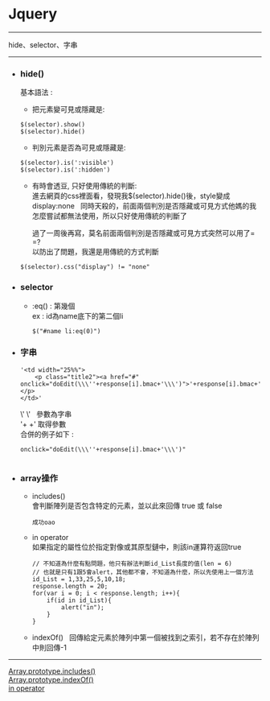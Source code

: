 # Jquery
*****
hide、selector、字串
*****

+ ### hide()
	基本語法 :   
	
	+ 把元素變可見或隱藏是:
	```
	$(selector).show()  
	$(selector).hide()
	```
	
	+ 判別元素是否為可見或隱藏是:
	```
	$(selector).is(':visible')
	$(selector).is(':hidden')
	```
	
	+ 有時會透豆, 只好使用傳統的判斷:  
		進去網頁的css裡面看，發現我$(selector).hide()後，style變成display:none  
		同時天殺的，前面兩個判別是否隱藏或可見方式他媽的我怎麼嘗試都無法使用，所以只好使用傳統的判斷了  
		  
		過了一周後再寫，莫名前面兩個判別是否隱藏或可見方式突然可以用了= =?  
		以防出了問題，我還是用傳統的方式判斷  
		
	```
	$(selector).css("display") != "none"
	```
+ ### selector
	
	+ :eq() : 第幾個  
		ex : id為name底下的第二個li  
		```
		$("#name li:eq(0)")
		```
+ ### 字串  
	```   
	'<td width="25%%">
		<p class="title2"><a href="#" onclick="doEdit(\\\''+response[i].bmac+'\\\')">'+response[i].bmac+'</a></p>
	</td>'                        
	```
	\\\'	\\\'  	參數為字串  
	'+	+'	取得參數  
	合併的例子如下 :  
	```   
	onclick="doEdit(\\\''+response[i].bmac+'\\\')"                       
	```
+ ### array操作
	+ includes()  
		會判斷陣列是否包含特定的元素，並以此來回傳 true 或 false
		```
		成功oao
		```
	+ in operator  
		如果指定的屬性位於指定對像或其原型鏈中，則該in運算符返回true
		```
		// 不知道為什麼有點問題，他只有辦法判斷id_List長度的值(len = 6)
		// 也就是只有1跟5會alert，其他都不會，不知道為什麼，所以先使用上一個方法
		id_List = 1,33,25,5,10,18;
		response.length = 20;
		for(var i = 0; i < response.length; i++){
		    if(id in id_List){
		    	alert("in");
		    }
		}
		```
	+ indexOf()  
		回傳給定元素於陣列中第一個被找到之索引，若不存在於陣列中則回傳-1  
	
	
*****
[Array.prototype.includes()](https://developer.mozilla.org/zh-TW/docs/Web/JavaScript/Reference/Global_Objects/Array/includes)  
[Array.prototype.indexOf()](https://developer.mozilla.org/zh-TW/docs/Web/JavaScript/Reference/Global_Objects/Array/indexOf)  
[in operator](https://developer.mozilla.org/en-US/docs/Web/JavaScript/Reference/Operators/in)  
